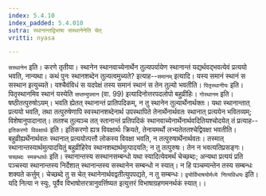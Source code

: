 ```yaml
---
index: 5.4.10
index_padded: 5.4.010
sutra: स्थानान्तद्विभाषा सस्थानेनेति चेत्
vritti: nyasa

---
```

`सस्थानेन` इति। करणे तृतीया। स्थानेन स्थानवाच्येनार्थेन तुल्यपर्यायेण स्थानान्तं यद्यर्थवद्भवत्येवं प्रत्ययो भवति, नान्यथा। कथं पुनः स्थानशब्देन तुल्यत्वमुच्यते? इत्याह--`समानम्` इत्यादि। यस्य समानं स्थानं स सस्थान इत्युच्यते। यश्चैवंविधं स यदपेक्षं तस्य समानं स्थानं स तेन तुल्यो भवतीति। `पितृस्थानीयः` इति। पितृस्थानमिव स्थानं यस्येति `सप्तम्युपमान` (वा. 99) इत्यादिनोत्तरपदलोपो बहुव्रीहिः।
`गोस्थानम` इति। षष्ठीतत्पुरुषोऽयम्। भवति ह्येतत् स्थानान्तं प्रातिपदिकम्, न तु स्थानेन तुल्यार्थेनार्थक्तः। यथा स्थानान्तात् प्रत्ययो भवति, तथा तत्पुरुषेणापि स्वस्थानशब्देनार्थ उपस्थापिते तेनार्थेनार्थवतः स्थानात् प्रत्ययेन भवितव्यम्; विशेषानुपादानात्। ततश्च तुल्यञ्च तत् स्तानान्तं प्रतिपदिकं स्थानवाच्येनार्थेनार्थवदितियश्चोदयेत् तं प्रत्याह--`इतिकरणो विवक्षार्थः` इति। इतिकरणो ह्यत्र विवक्षार्थः क्रियते, तेनायमर्थो लभ्यतेततश्चेद्विवक्षा भवतीति। बहुव्रीह्यर्थेनार्थवतः स्थानात् प्रत्ययोत्पत्तौ लोकस्य विवक्षा भवति, न तत्पुरुषार्थेनार्थवतः। तस्मात् स्थानान्तस्यार्थमुत्पादयितुं बहुव्रीहिरेव स्थानशब्दार्थमुत्पादयति; न तु तत्पुरुषः। तेन न भवत्यतिप्रसङ्गः। `चच्छब्दः स्मबन्धार्थः` इति। स्थानान्तस्य सस्थानसम्बन्धो यथा स्यादित्येवमर्थं चेच्छब्दः; अन्यथा प्रत्ययं प्रति पञ्चस्या स्थानान्तस्य निर्देशात् स्थानान्तस्य सस्थानेन सम्बन्धो न स्यात्। न हि पञ्चम्यन्तेन तस्य सम्बन्धः शक्यते कर्त्तुम्। चेच्छब्दे तु स चेत् स्थानेनार्थवद्वतीत्युपपद्यते, न तु सम्बन्धः। `द्वयोर्विभाषयोर्मध्ये नित्यविधयः` इति। यदि नित्या न स्युः, पूर्वैव विभाषोत्तरत्रानुवर्त्तिष्यत इत्युत्तरं विभाषाग्रहणमनर्थकं स्यात्।।